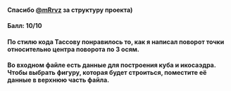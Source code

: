 #### Спасибо [@mRrvz](https://github.com/mRrvz) за структуру проекта)

#### Балл: 10/10 

#### По стилю кода Тассову понравилось то, как я написал поворот точки относительно центра поворота по 3 осям.

#### Во входном файле есть данные для построения куба и икосаэдра. Чтобы выбрать фигуру, которая будет строиться, поместите её данные в верхнюю часть файла.
